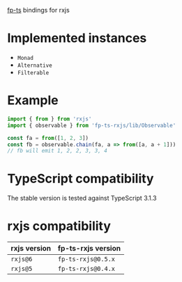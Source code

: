 [fp-ts](https://github.com/gcanti/fp-ts) bindings for rxjs

# Implemented instances

- `Monad`
- `Alternative`
- `Filterable`

# Example

```ts
import { from } from 'rxjs'
import { observable } from 'fp-ts-rxjs/lib/Observable'

const fa = from([1, 2, 3])
const fb = observable.chain(fa, a => from([a, a + 1]))
// fb will emit 1, 2, 2, 3, 3, 4
```

# TypeScript compatibility

The stable version is tested against TypeScript 3.1.3

# rxjs compatibility

| rxjs version | fp-ts-rxjs version |
| ------------ | ------------------ |
| `rxjs@6`     | `fp-ts-rxjs@0.5.x` |
| `rxjs@5`     | `fp-ts-rxjs@0.4.x` |
